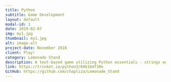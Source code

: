 ```yaml
---
title: Python 
subtitle: Game Development
layout: default
modal-id: 1
date: 2019-02-07
img: my1.jpg
thumbnail: my1.jpg
alt: image-alt
project-date: November 2018
client: Play!
category: Lemonade Stand
description: A text-based game utilizing Python essentials - strings and string manipulations, user-defined functions and variables, conditional statements (if/elif/else), loops.
link: https://trinket.io/python3/68b1b4f38e
GitHub: https://github.com/chapliza/Lemonade_Stand
---
```

